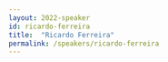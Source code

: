 ```yaml
---
layout: 2022-speaker
id: ricardo-ferreira
title:  "Ricardo Ferreira"
permalink: /speakers/ricardo-ferreira
---
```

